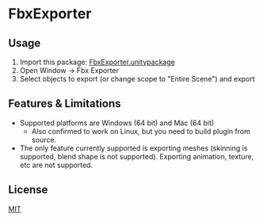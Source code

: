 # FbxExporter

## Usage
1. Import this package: [FbxExporter.unitypackage](https://github.com/unity3d-jp/FbxExporter/releases/download/20170715/FbxExporter.unitypackage)
2. Open Window -> Fbx Exporter
3. Select objects to export (or change scope to "Entire Scene") and export

## Features & Limitations
- Supported platforms are Windows (64 bit) and Mac (64 bit)
  - Also confirmed to work on Linux, but you need to build plugin from source.
- The only feature currently supported is exporting meshes (skinning is supported, blend shape is not supported). Exporting animation, texture, etc are not supported.

## License
[MIT](LICENSE.txt)
